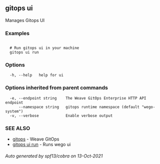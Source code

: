 ## gitops ui

Manages Gitops UI

### Examples

```

  # Run gitops ui in your machine
  gitops ui run

```

### Options

```
  -h, --help   help for ui
```

### Options inherited from parent commands

```
  -e, --endpoint string    The Weave GitOps Enterprise HTTP API endpoint
      --namespace string   gitops runtime namespace (default "wego-system")
  -v, --verbose            Enable verbose output
```

### SEE ALSO

* [gitops](gitops.md)	 - Weave GitOps
* [gitops ui run](gitops_ui_run.md)	 - Runs wego ui

###### Auto generated by spf13/cobra on 13-Oct-2021
